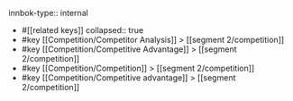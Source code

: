 innbok-type:: internal
- #[[related keys]]
collapsed:: true
- #key [[Competition/Competitor Analysis]] > [[segment 2/competition]]
- #key [[Competition/Competitive Advantage]] > [[segment 2/competition]]
- #key [[Competition/Competition]] > [[segment 2/competition]]
- #key [[Competition/Competitive advantage]] > [[segment 2/competition]]




